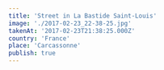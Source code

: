 ```yaml
---
title: 'Street in La Bastide Saint-Louis'
image: './2017-02-23_22-38-25.jpg'
takenAt: '2017-02-23T21:38:25.000Z'
country: 'France'
place: 'Carcassonne'
publish: true
---
```

